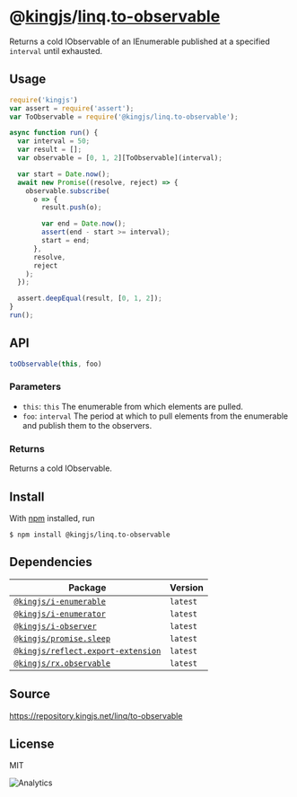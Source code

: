 # @[kingjs][@kingjs]/[linq][ns0].[to-observable][ns1]
Returns a cold IObservable of an IEnumerable published at a specified `interval` until exhausted.
## Usage
```js
require('kingjs')
var assert = require('assert');
var ToObservable = require('@kingjs/linq.to-observable');

async function run() {
  var interval = 50;
  var result = [];
  var observable = [0, 1, 2][ToObservable](interval);

  var start = Date.now();
  await new Promise((resolve, reject) => {
    observable.subscribe(
      o => { 
        result.push(o);

        var end = Date.now();
        assert(end - start >= interval);
        start = end;
      },
      resolve,
      reject
    );
  });

  assert.deepEqual(result, [0, 1, 2]);
}
run();
```

## API
```ts
toObservable(this, foo)
```

### Parameters
- `this`: `this` The enumerable from which elements are pulled.
- `foo`: `interval` The period at which to pull elements from the enumerable and publish them to the observers.
### Returns
Returns a cold IObservable.


## Install
With [npm](https://npmjs.org/) installed, run
```
$ npm install @kingjs/linq.to-observable
```
## Dependencies
|Package|Version|
|---|---|
|[`@kingjs/i-enumerable`](https://www.npmjs.com/package/@kingjs/i-enumerable)|`latest`|
|[`@kingjs/i-enumerator`](https://www.npmjs.com/package/@kingjs/i-enumerator)|`latest`|
|[`@kingjs/i-observer`](https://www.npmjs.com/package/@kingjs/i-observer)|`latest`|
|[`@kingjs/promise.sleep`](https://www.npmjs.com/package/@kingjs/promise.sleep)|`latest`|
|[`@kingjs/reflect.export-extension`](https://www.npmjs.com/package/@kingjs/reflect.export-extension)|`latest`|
|[`@kingjs/rx.observable`](https://www.npmjs.com/package/@kingjs/rx.observable)|`latest`|
## Source
https://repository.kingjs.net/linq/to-observable
## License
MIT

![Analytics](https://analytics.kingjs.net/linq/to-observable)

[@kingjs]: https://www.npmjs.com/package/kingjs
[ns0]: https://www.npmjs.com/package/@kingjs/linq
[ns1]: https://www.npmjs.com/package/@kingjs/linq.to-observable
